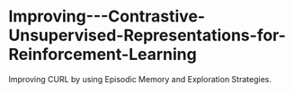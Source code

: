 # Improving---Contrastive-Unsupervised-Representations-for-Reinforcement-Learning
Improving CURL by using Episodic Memory and Exploration Strategies.

